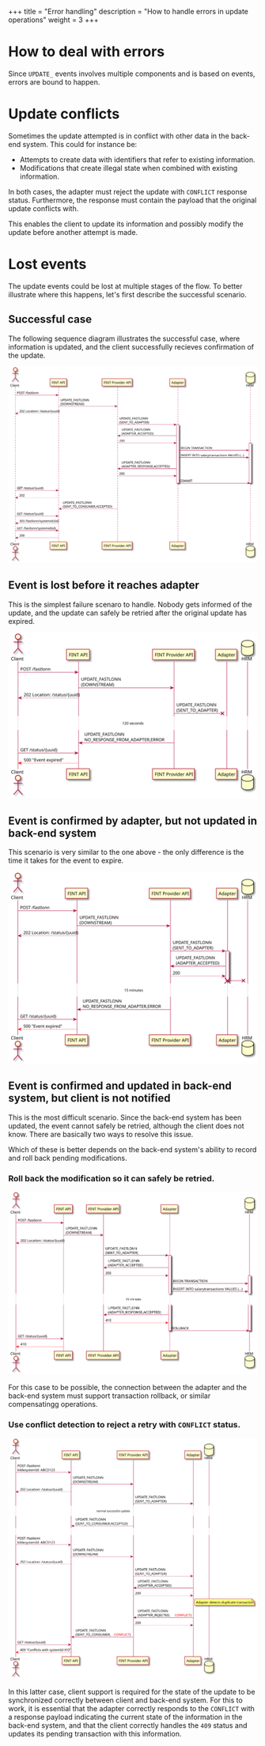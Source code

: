 +++
title = "Error handling"
description = "How to handle errors in update operations"
weight = 3
+++

# How to deal with errors

Since `UPDATE_` events involves multiple components and is based on events,
errors are bound to happen. 

# Update conflicts

Sometimes the update attempted is in conflict with other data in the back-end
system.  This could for instance be:

 - Attempts to create data with identifiers that refer to existing information.
 - Modifications that create illegal state when combined with existing information.

 In both cases, the adapter must reject the update with `CONFLICT` response status.  Furthermore, the response must contain the payload that the original
 update conflicts with.

 This enables the client to update its information and possibly modify the
 update before another attempt is made.

# Lost events

The update events could be lost at multiple stages of the flow.  To better
illustrate where this happens, let's first describe the successful scenario.

## Successful case

The following sequence diagram illustrates the successful case, where 
information is updated, and the client successfully recieves confirmation
of the update.

<img src="/images/normal.svg" alt="Successful case sequence diagram" class="img-responsive" />

## Event is lost before it reaches adapter

This is the simplest failure scenaro to handle.  Nobody gets informed of the
update, and the update can safely be retried after the original update
has expired.

<img src="/images/timeout.svg" alt="Timeout case sequence diagram" class="img-responsive" />

## Event is confirmed by adapter, but not updated in back-end system

This scenario is very similar to the one above - the only difference is 
the time it takes for the event to expire.

<img src="/images/noresponse.svg" alt="No response case sequence diagram" class="img-responsive" />

## Event is confirmed and updated in back-end system, but client is not notified

This is the most difficult scenario.  Since the back-end system has been 
updated, the event cannot safely be retried, although the client does not
know.  There are basically two ways to resolve this issue.

Which of these is better depends on the back-end system's ability to record
and roll back pending modifications.


### Roll back the modification so it can safely be retried.

<img src="/images/orphaned.svg" alt="Orphaned case sequence diagram" class="img-responsive" />

For this case to be possible, the connection between the
adapter and the back-end system must support transaction
rollback, or similar compensatingg operations.

### Use conflict detection to reject a retry with `CONFLICT` status.

<img src="/images/duplicate.svg" alt="Duplicate case sequence diagram" class="img-responsive" />

In this latter case, client support is required for the state
of the update to be synchronized correctly between client and
back-end system.  For this to work, it is essential that the
adapter correctly responds to the `CONFLICT` with a response
payload indicating the current state of the information in the
back-end system, and that the client correctly handles the
`409` status and updates its pending transaction with this
information.
